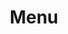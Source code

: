 ---
eleventyNavigation:
    key: Menu
    order: 3
title: "Menu"
layout: "layouts/menu.html"
permalink: "/menu/index.html"
backgroundImg: "/images//background/Sopris_v4-resize-transformed.jpeg"
headline: "MENU"
subheadline: ""
mainMenu:
    headline: "What Are You Craving?"
specialMenu:
    headline: "Looking for Something Special?"
    subheadline: "Take a look at our weekly specials available for each day of the week"
---